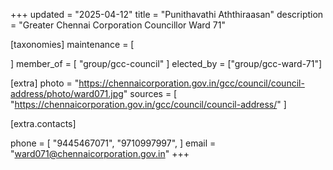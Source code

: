 +++
updated = "2025-04-12"
title = "Punithavathi Aththiraasan"
description = "Greater Chennai Corporation Councillor Ward 71"

[taxonomies]
maintenance = [

]
member_of = [
    "group/gcc-council"
]
elected_by = ["group/gcc-ward-71"]

[extra]
photo = "https://chennaicorporation.gov.in/gcc/council/council-address/photo/ward071.jpg"
sources = [
    "https://chennaicorporation.gov.in/gcc/council/council-address/"
]

[extra.contacts]

phone = [
    "9445467071",
    "9710997997",
    ]
email = "ward071@chennaicorporation.gov.in"
+++